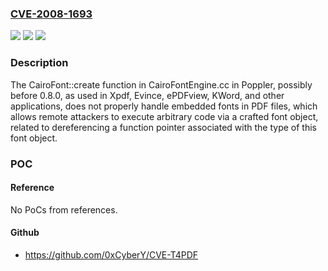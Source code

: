 ### [CVE-2008-1693](https://cve.mitre.org/cgi-bin/cvename.cgi?name=CVE-2008-1693)
![](https://img.shields.io/static/v1?label=Product&message=n%2Fa&color=blue)
![](https://img.shields.io/static/v1?label=Version&message=n%2Fa&color=blue)
![](https://img.shields.io/static/v1?label=Vulnerability&message=n%2Fa&color=brighgreen)

### Description

The CairoFont::create function in CairoFontEngine.cc in Poppler, possibly before 0.8.0, as used in Xpdf, Evince, ePDFview, KWord, and other applications, does not properly handle embedded fonts in PDF files, which allows remote attackers to execute arbitrary code via a crafted font object, related to dereferencing a function pointer associated with the type of this font object.

### POC

#### Reference
No PoCs from references.

#### Github
- https://github.com/0xCyberY/CVE-T4PDF

